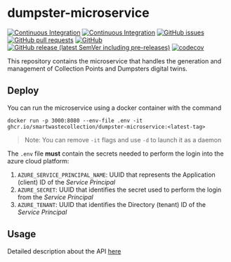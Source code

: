 # dumpster-microservice

[![Continuous Integration](https://github.com/SmartWasteCollection/dumpster-microservice/actions/workflows/build-and-test.yml/badge.svg?event=push)](https://github.com/SmartWasteCollection/dumpster-microservice/actions/workflows/build-and-test.yml)
[![Continuous Integration](https://github.com/SmartWasteCollection/dumpster-microservice/actions/workflows/checkout-and-release.yml/badge.svg?event=push)](https://github.com/SmartWasteCollection/dumpster-microservice/actions/workflows/checkout-and-release.yml)
[![GitHub issues](https://img.shields.io/github/issues-raw/SmartWasteCollection/dumpster-microservice?style=plastic)](https://github.com/SmartWasteCollection/dumpster-microservice/issues)
[![GitHub pull requests](https://img.shields.io/github/issues-pr-raw/SmartWasteCollection/dumpster-microservice?style=plastic)](https://github.com/SmartWasteCollection/dumpster-microservice/pulls)
[![GitHub](https://img.shields.io/github/license/SmartWasteCollection/dumpster-microservice?style=plastic)](/LICENSE)
[![GitHub release (latest SemVer including pre-releases)](https://img.shields.io/github/v/release/SmartWasteCollection/dumpster-microservice?include_prereleases&style=plastic)](https://github.com/SmartWasteCollection/dumpster-microservice/releases)
[![codecov](https://codecov.io/gh/SmartWasteCollection/dumpster-microservice/branch/main/graph/badge.svg?token=DFXD6WEUFK)](https://codecov.io/gh/SmartWasteCollection/dumpster-microservice)

This repository contains the microservice that handles the generation and management of Collection Points and Dumpsters digital twins.

## Deploy
You can run the microservice using a docker container with the command
```
docker run -p 3000:8080 --env-file .env -it ghcr.io/smartwastecollection/dumpster-microservice:<latest-tag>
```
> Note: You can remove `-it` flags and use `-d` to launch it as a daemon

The `.env` file **must** contain the secrets needed to perform the login into the azure cloud platform:
1. `AZURE_SERVICE_PRINCIPAL_NAME`: UUID that represents the Application (client) ID of the _Service Principal_
2. `AZURE_SECRET`: UUID that identifies the secret used to perform the login from the _Service Principal_  
3. `AZURE_TENANT`: UUID that identifies the Directory (tenant) ID of the _Service Principal_

## Usage
Detailed description about the API [here](https://app.swaggerhub.com/apis/anitvam/dumpster_microservice_api/v1.1.0)
